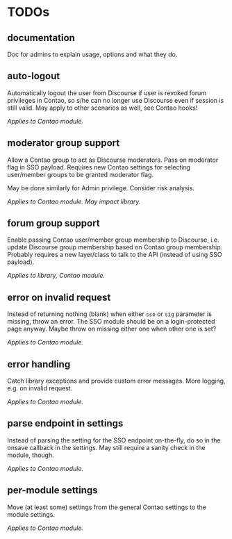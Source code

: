 # TODOs

## documentation

Doc for admins to explain usage, options and what they do.

## auto-logout

Automatically logout the user from Discourse if user is revoked forum privileges
in Contao, so s/he can no longer use Discourse even if session is still valid.
May apply to other scenarios as well, see Contao hooks!

*Applies to Contao module.*

## moderator group support

Allow a Contao group to act as Discourse moderators. Pass on moderator flag in
SSO payload. Requires new Contao settings for selecting user/member groups to be
granted moderator flag.

May be done similarly for Admin privilege. Consider risk analysis.

*Applies to Contao module. May impact library.*

## forum group support

Enable passing Contao user/member group membership to Discourse, i.e. update
Discourse group membership based on Contao group membership. Probably requires a
new layer/class to talk to the API (instead of using SSO payload).

*Applies to library, Contao module.*

## error on invalid request

Instead of returning nothing (blank) when either `sso` or `sig` parameter is
missing, throw an error. The SSO module should be on a login-protected page
anyway. Maybe throw on missing either one when other one is set?

*Applies to Contao module.*

## error handling

Catch library exceptions and provide custom error messages. More logging, e.g.
on invalid request.

*Applies to Contao module.*

## parse endpoint in settings

Instead of parsing the setting for the SSO endpoint on-the-fly, do so in the
onsave callback in the settings. May still require a sanity check in the module,
though.

*Applies to Contao module.*

## per-module settings

Move (at least some) settings from the general Contao settings to the module
settings.

*Applies to Contao module.*
